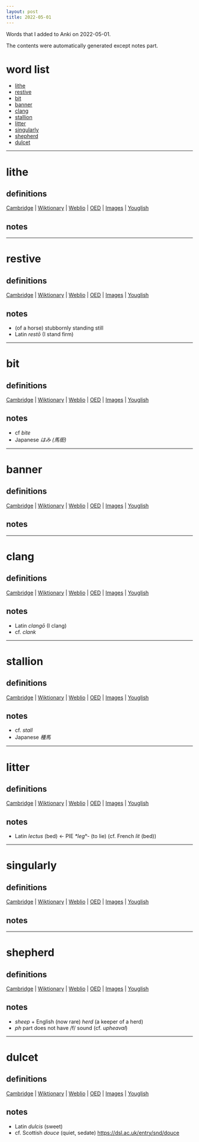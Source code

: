 ```yaml
---
layout: post
title: 2022-05-01
---
```


Words that I added to Anki on 2022-05-01.

The contents were automatically generated except notes part.
# word list
- [lithe](#lithe)
- [restive](#restive)
- [bit](#bit)
- [banner](#banner)
- [clang](#clang)
- [stallion](#stallion)
- [litter](#litter)
- [singularly](#singularly)
- [shepherd](#shepherd)
- [dulcet](#dulcet)

---

# lithe
## definitions
[Cambridge](https://dictionary.cambridge.org/us/dictionary/english/lithe)
|
[Wiktionary](https://en.wiktionary.org/wiki/lithe#English)
|
[Weblio](https://ejje.weblio.jp/content_find?query=lithe&searchType=exact)
|
[OED](https://www.oed.com/search?q=lithe)
|
[Images](https://www.google.com/search?tbm=isch&q=lithe)
|
[Youglish](https://youglish.com/pronounce/lithe/english/us)

## notes

---

# restive
## definitions
[Cambridge](https://dictionary.cambridge.org/us/dictionary/english/restive)
|
[Wiktionary](https://en.wiktionary.org/wiki/restive#English)
|
[Weblio](https://ejje.weblio.jp/content_find?query=restive&searchType=exact)
|
[OED](https://www.oed.com/search?q=restive)
|
[Images](https://www.google.com/search?tbm=isch&q=restive)
|
[Youglish](https://youglish.com/pronounce/restive/english/us)

## notes
- (of a horse) stubbornly standing still
- Latin *restō* (I stand firm)

---

# bit
## definitions
[Cambridge](https://dictionary.cambridge.org/us/dictionary/english/bit)
|
[Wiktionary](https://en.wiktionary.org/wiki/bit#English)
|
[Weblio](https://ejje.weblio.jp/content_find?query=bit&searchType=exact)
|
[OED](https://www.oed.com/search?q=bit)
|
[Images](https://www.google.com/search?tbm=isch&q=bit)
|
[Youglish](https://youglish.com/pronounce/bit/english/us)

## notes
- cf *bite*
- Japanese *はみ (馬銜)*

---

# banner
## definitions
[Cambridge](https://dictionary.cambridge.org/us/dictionary/english/banner)
|
[Wiktionary](https://en.wiktionary.org/wiki/banner#English)
|
[Weblio](https://ejje.weblio.jp/content_find?query=banner&searchType=exact)
|
[OED](https://www.oed.com/search?q=banner)
|
[Images](https://www.google.com/search?tbm=isch&q=banner)
|
[Youglish](https://youglish.com/pronounce/banner/english/us)

## notes

---

# clang
## definitions
[Cambridge](https://dictionary.cambridge.org/us/dictionary/english/clang)
|
[Wiktionary](https://en.wiktionary.org/wiki/clang#English)
|
[Weblio](https://ejje.weblio.jp/content_find?query=clang&searchType=exact)
|
[OED](https://www.oed.com/search?q=clang)
|
[Images](https://www.google.com/search?tbm=isch&q=clang)
|
[Youglish](https://youglish.com/pronounce/clang/english/us)

## notes
- Latin *clangō* (I clang)
- cf. *clank*

---

# stallion
## definitions
[Cambridge](https://dictionary.cambridge.org/us/dictionary/english/stallion)
|
[Wiktionary](https://en.wiktionary.org/wiki/stallion#English)
|
[Weblio](https://ejje.weblio.jp/content_find?query=stallion&searchType=exact)
|
[OED](https://www.oed.com/search?q=stallion)
|
[Images](https://www.google.com/search?tbm=isch&q=stallion)
|
[Youglish](https://youglish.com/pronounce/stallion/english/us)

## notes
- cf. *stall*
- Japanese *種馬*

---

# litter
## definitions
[Cambridge](https://dictionary.cambridge.org/us/dictionary/english/litter)
|
[Wiktionary](https://en.wiktionary.org/wiki/litter#English)
|
[Weblio](https://ejje.weblio.jp/content_find?query=litter&searchType=exact)
|
[OED](https://www.oed.com/search?q=litter)
|
[Images](https://www.google.com/search?tbm=isch&q=litter)
|
[Youglish](https://youglish.com/pronounce/litter/english/us)

## notes
- Latin *lectus* (bed) <- PIE *\*legʰ-* (to lie) (cf. French *lit* (bed))

---

# singularly
## definitions
[Cambridge](https://dictionary.cambridge.org/us/dictionary/english/singularly)
|
[Wiktionary](https://en.wiktionary.org/wiki/singularly#English)
|
[Weblio](https://ejje.weblio.jp/content_find?query=singularly&searchType=exact)
|
[OED](https://www.oed.com/search?q=singularly)
|
[Images](https://www.google.com/search?tbm=isch&q=singularly)
|
[Youglish](https://youglish.com/pronounce/singularly/english/us)

## notes

---

# shepherd
## definitions
[Cambridge](https://dictionary.cambridge.org/us/dictionary/english/shepherd)
|
[Wiktionary](https://en.wiktionary.org/wiki/shepherd#English)
|
[Weblio](https://ejje.weblio.jp/content_find?query=shepherd&searchType=exact)
|
[OED](https://www.oed.com/search?q=shepherd)
|
[Images](https://www.google.com/search?tbm=isch&q=shepherd)
|
[Youglish](https://youglish.com/pronounce/shepherd/english/us)

## notes
- *sheep* + English (now rare) *herd* (a keeper of a herd)
- *ph* part does not have /f/ sound (cf. *upheaval*)

---

# dulcet
## definitions
[Cambridge](https://dictionary.cambridge.org/us/dictionary/english/dulcet)
|
[Wiktionary](https://en.wiktionary.org/wiki/dulcet#English)
|
[Weblio](https://ejje.weblio.jp/content_find?query=dulcet&searchType=exact)
|
[OED](https://www.oed.com/search?q=dulcet)
|
[Images](https://www.google.com/search?tbm=isch&q=dulcet)
|
[Youglish](https://youglish.com/pronounce/dulcet/english/us)

## notes
- Latin *dulcis* (sweet)
- cf. Scottish *douce* (quiet, sedate) <https://dsl.ac.uk/entry/snd/douce>

